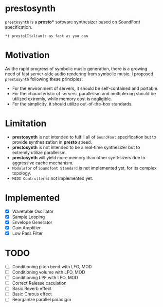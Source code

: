 # prestosynth
`prestosynth` is a **presto\*** software synthesizer based on SoundFont specification.
```
*) presto[Italian]: as fast as you can
```
# Motivation
As the rapid progress of symbolic music generation, there is a growing need of fast server-side audio rendering from symbolic music. I proposed `prestosynth` following these principles:
* For the environment of servers, it should be self-contained and portable.
* For the characteristic of servers, parallelism and multiplexing should be utilized extremly, while memory cost is negligible.
* For the simplicity, it should utilize out-of-the-box standards.
# Limitation
* **prestosynth** is not intended to fulfill all of `SoundFont` specification but to provide synthesization in **presto** speed.
* **prestosynth** is not intended to be a real-time synthesizer but to extremly utilize parallelism.
* **prestosynth** will yield more memory than other synthsizers due to aggressive cache mechanism.
* `Modulator` of `Soundfont Standard` is not implemented yet, for its complex topology.
* `MIDI Controller` is not implemented yet.
# Implemented
- [x] Wavetable Oscillator
- [x] Sample Looping
- [x] Envelope Generator
- [x] Gain Amplifier
- [x] Low Pass Filter
# TODO
- [ ] Conditioning pitch bend with LFO, MOD
- [ ] Conditioning volume with LFO, MOD
- [ ] Conditioning LPF with LFO, MOD
- [ ] Correct Release caculation
- [ ] Basic Reverb effect
- [ ] Basic Chrous effect
- [ ] Reorganize parallel paradigm
